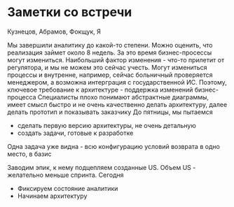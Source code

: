 
# Заметки со встречи 
Кузнецов, Абрамов, Фокщук, Я

Мы завершили аналитику до какой-то степени. Можно оценить, что реализация займет около 8 недель. За это время бизнес-просессы
могут измениться. 
Наибольший фактор изменения - что-то прилетит от регулятора, и мы не можем это сейчас учесть.
Могут измениться процессы и внутренне, например, сейчас больничный проверяется менеджером, а возможна интерграция
с государственной ИС. 
Поэтому, ключевое требование к архитектуре - поддержка изменений бизнес-процесса
Специалисты плохо понимают абстрактные диаграммы, имеет смысл быстро и не очень качественно делать архитектуру, 
далее делать прототип и показывать заказчику
До пятницы, мы пытаемся
 - сделать первую версию архитектуры, не очень детальную
 - создать задачи, готовые к разработке
 
Одна задача уже видна - всю конфигурацию условий возврата в одно место, в базис

Заводим эпик, к нему подцепляем созданные US. Объем US - желательно меньше спринта.
Сегодня
 - Фиксируем состояние аналитики
 - Начинаем архитектуру
